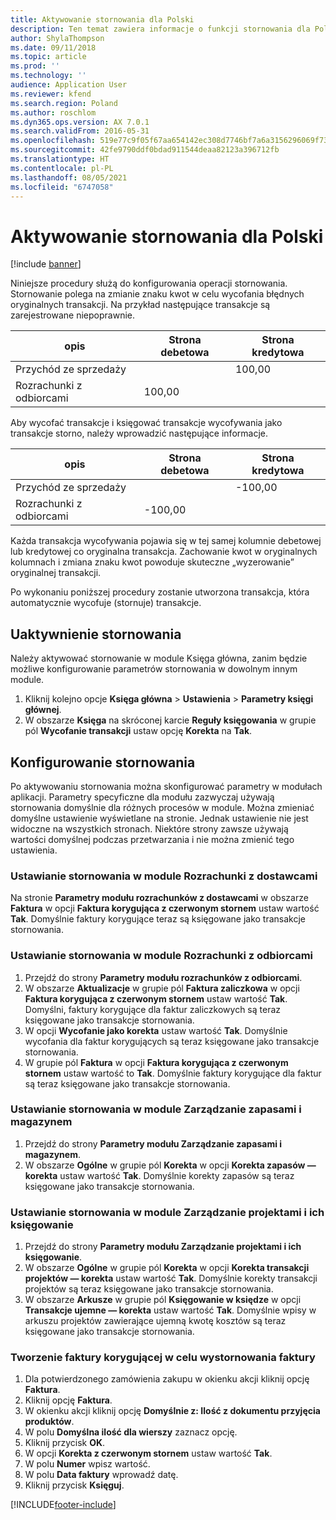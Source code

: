 ```yaml
---
title: Aktywowanie stornowania dla Polski
description: Ten temat zawiera informacje o funkcji stornowania dla Polski.
author: ShylaThompson
ms.date: 09/11/2018
ms.topic: article
ms.prod: ''
ms.technology: ''
audience: Application User
ms.reviewer: kfend
ms.search.region: Poland
ms.author: roschlom
ms.dyn365.ops.version: AX 7.0.1
ms.search.validFrom: 2016-05-31
ms.openlocfilehash: 519e77c9f05f67aa654142ec308d7746bf7a6a3156296069f733f359c97002ac
ms.sourcegitcommit: 42fe9790ddf0bdad911544deaa82123a396712fb
ms.translationtype: HT
ms.contentlocale: pl-PL
ms.lasthandoff: 08/05/2021
ms.locfileid: "6747058"
---
```

# <a name="activate-storno-accounting-for-poland"></a>Aktywowanie stornowania dla Polski

[!include [banner](../includes/banner.md)]

Niniejsze procedury służą do konfigurowania operacji stornowania. Stornowanie polega na zmianie znaku kwot w celu wycofania błędnych oryginalnych transakcji. Na przykład następujące transakcje są zarejestrowane niepoprawnie.

|opis        | Strona debetowa |Strona kredytowa  |
|-------------------|-------|--------|
|Przychód ze sprzedaży      |       |100,00  |
|Rozrachunki z odbiorcami|100,00 |        |

Aby wycofać transakcje i księgować transakcje wycofywania jako transakcje storno, należy wprowadzić następujące informacje.

|opis        | Strona debetowa  |Strona kredytowa   |
|-------------------|--------|---------|
|Przychód ze sprzedaży      |        |-100,00  |
|Rozrachunki z odbiorcami|-100,00 |         |

Każda transakcja wycofywania pojawia się w tej samej kolumnie debetowej lub kredytowej co oryginalna transakcja. Zachowanie kwot w oryginalnych kolumnach i zmiana znaku kwot powoduje skuteczne „wyzerowanie” oryginalnej transakcji.

Po wykonaniu poniższej procedury zostanie utworzona transakcja, która automatycznie wycofuje (stornuje) transakcje.

## <a name="activate-storno-accounting"></a>Uaktywnienie stornowania
Należy aktywować stornowanie w module Księga główna, zanim będzie możliwe konfigurowanie parametrów stornowania w dowolnym innym module.

1. Kliknij kolejno opcje **Księga główna** > **Ustawienia** > **Parametry księgi głównej**.
2. W obszarze **Księga** na skróconej karcie **Reguły księgowania** w grupie pól **Wycofanie transakcji** ustaw opcję **Korekta** na **Tak**.

## <a name="set-up-storno-accounting"></a>Konfigurowanie stornowania
Po aktywowaniu stornowania można skonfigurować parametry w modułach aplikacji. Parametry specyficzne dla modułu zazwyczaj używają stornowania domyślnie dla różnych procesów w module. Można zmieniać domyślne ustawienie wyświetlane na stronie. Jednak ustawienie nie jest widoczne na wszystkich stronach. Niektóre strony zawsze używają wartości domyślnej podczas przetwarzania i nie można zmienić tego ustawienia.

### <a name="set-up-storno-accounting-in-accounts-payable"></a>Ustawianie stornowania w module Rozrachunki z dostawcami
Na stronie **Parametry modułu rozrachunków z dostawcami** w obszarze **Faktura** w opcji **Faktura korygująca z czerwonym stornem** ustaw wartość **Tak**. Domyślnie faktury korygujące teraz są księgowane jako transakcje stornowania.

### <a name="set-up-storno-accounting-in-accounts-receivable"></a>Ustawianie stornowania w module Rozrachunki z odbiorcami
1. Przejdź do strony **Parametry modułu rozrachunków z odbiorcami**.
2. W obszarze **Aktualizacje** w grupie pól **Faktura zaliczkowa** w opcji **Faktura korygująca z czerwonym stornem** ustaw wartość **Tak**. Domyślni, faktury korygujące dla faktur zaliczkowych są teraz księgowane jako transakcje stornowania.
3. W opcji **Wycofanie jako korekta** ustaw wartość **Tak**. Domyślnie wycofania dla faktur korygujących są teraz księgowane jako transakcje stornowania.
4. W grupie pól **Faktura** w opcji **Faktura korygująca z czerwonym stornem** ustaw wartość to **Tak**. Domyślnie faktury korygujące dla faktur są teraz księgowane jako transakcje stornowania.

### <a name="set-up-storno-accounting-in-inventory-and-warehouse-management"></a>Ustawianie stornowania w module Zarządzanie zapasami i magazynem
1. Przejdź do strony **Parametry modułu Zarządzanie zapasami i magazynem**.
2. W obszarze **Ogólne** w grupie pól **Korekta** w opcji **Korekta zapasów — korekta** ustaw wartość **Tak**. Domyślnie korekty zapasów są teraz księgowane jako transakcje stornowania.

### <a name="set-up-storno-accounting-in-project-management-and-accounting"></a>Ustawianie stornowania w module Zarządzanie projektami i ich księgowanie
1. Przejdź do strony **Parametry modułu Zarządzanie projektami i ich księgowanie**.
2. W obszarze **Ogólne** w grupie pól **Korekta** w opcji **Korekta transakcji projektów — korekta** ustaw wartość **Tak**. Domyślnie korekty transakcji projektów są teraz księgowane jako transakcje stornowania.
3. W obszarze **Arkusze** w grupie pól **Księgowanie w księdze** w opcji **Transakcje ujemne — korekta** ustaw wartość **Tak**. Domyślnie wpisy w arkuszu projektów zawierające ujemną kwotę kosztów są teraz księgowane jako transakcje stornowania.

### <a name="create-an-invoice-storno-credit-note"></a>Tworzenie faktury korygującej w celu wystornowania faktury   
 1. Dla potwierdzonego zamówienia zakupu w okienku akcji kliknij opcję **Faktura**.  
 2. Kliknij opcję **Faktura**.  
 3. W okienku akcji kliknij opcję **Domyślnie z: Ilość z dokumentu przyjęcia produktów**.  
 4. W polu **Domyślna ilość dla wierszy** zaznacz opcję.  
 5. Kliknij przycisk **OK**.  
 6. W opcji **Korekta z czerwonym stornem** ustaw wartość **Tak**.  
 7. W polu **Numer** wpisz wartość.  
 8. W polu **Data faktury** wprowadź datę.  
 9. Kliknij przycisk **Księguj**.  



[!INCLUDE[footer-include](../../includes/footer-banner.md)]
